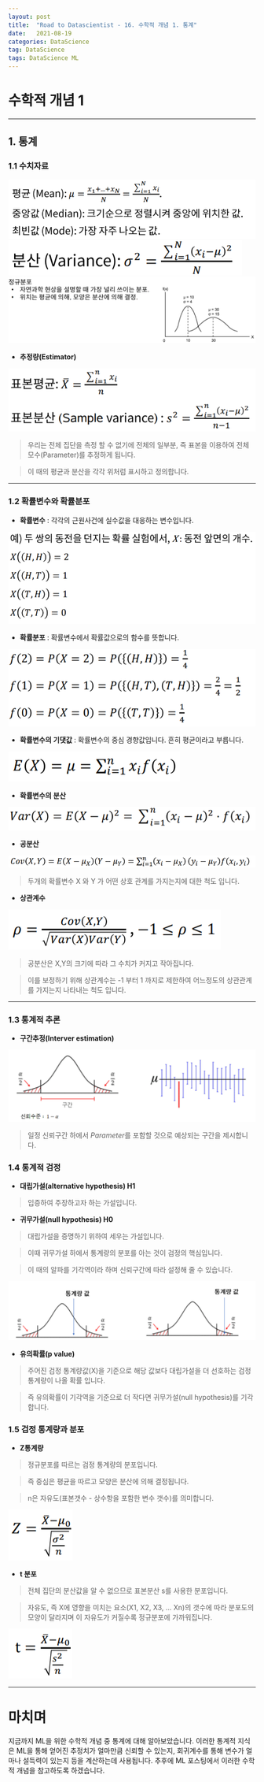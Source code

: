 ```yaml
---
layout: post
title:  "Road to Datascientist - 16. 수학적 개념 1. 통계"
date:   2021-08-19
categories: DataScience
tag: DataScience 
tags: DataScience ML
---
```

# 수학적 개념 1
---

## 1. 통계

### 1.1 수치자료

![math1_1](/img/math1_1.png)
![math1_2](/img/math1_2.png)
![math1_3](/img/math1_3.png)

* **추정량(Estimator)**

![math1_11](/img/math1_11.png)

> 우리는 전체 집단을 측정 할 수 없기에 전체의 일부분, 즉 표본을 이용하여 전체 모수(Parameter)를 추정하게 됩니다. 

> 이 때의 평균과 분산을 각각 위처럼 표시하고 정의합니다.

---

### 1.2 확률변수와 확률분포

* **확률변수** : 각각의 근원사건에 실수값을 대응하는 변수입니다.

![math1_4](/img/math1_4.png)

* **확률분포** : 확률변수에서 확률값으로의 함수를 뜻합니다.

![math1_5](/img/math1_5.png)

* **확률변수의 기댓값** : 확률변수의 중심 경향값입니다. 흔히 평균이라고 부릅니다.

![math1_6](/img/math1_6.png)

* **확률변수의 분산**

![math1_7](/img/math1_7.png)

* **공분산**

![math1_8](/img/math1_8.png)

> 두개의 확률변수 X 와 Y 가 어떤 상호 관계를 가지는지에 대한 척도 입니다.

* **상관계수**

![math1_9](/img/math1_9.png)

> 공분산은 X,Y의 크기에 따라 그 수치가 커지고 작아집니다.

> 이를 보정하기 위해 상관계수는 -1 부터 1 까지로 제한하여 어느정도의 상관관계를 가지는지 나타내는 척도 입니다.

---


### 1.3 통계적 추론

* **구간추정(Interver estimation)** 

![math1_10](/img/math1_10.png)

> 일정 신뢰구간 하에서 *Parameter*를 포함할 것으로 예상되는 구간을 제시합니다.

### 1.4 통계적 검정

* **대립가설(alternative hypothesis) H1**

> 입증하여 주장하고자 하는 가설입니다.

* **귀무가설(null hypothesis) H0**

> 대립가설을 증명하기 위하여 세우는 가설입니다.

> 이때 귀무가설 하에서 통계량의 분포를 아는 것이 검정의 핵심입니다.

> 이 때의 알파를 기각역이라 하며 신뢰구간에 따라 설정해 줄 수 있습니다.

![math1_12](/img/math1_12.png)

* **유의확률(p value)**

> 주어진 검정 통계량값(X)을 기준으로 해당 값보다 대립가설을 더 선호하는 검정 통계량이 나올 확률 입니다.

> 즉 유의확률이 기각역을 기준으로 더 작다면 귀무가설(null hypothesis)를 기각합니다.

### 1.5 검정 통계량과 분포

* **Z통계량**

> 정규분포를 따르는 검정 통계량의 분포입니다.

> 즉 중심은 평균을 따르고 모양은 분산에 의해 결정됩니다.

> n은 자유도(표본갯수 - 상수항을 포함한 변수 갯수)를 의미합니다.

![math1_13](/img/math1_13.png)

* **t 분포**

> 전체 집단의 분산값을 알 수 없으므로 표본분산 s를 사용한 분포입니다.

> 자유도, 즉 X에 영향을 미치는 요소(X1, X2, X3, ... Xn)의 갯수에 따라 분포도의 모양이 달라지며 이 자유도가 커질수록 정규분포에 가까워집니다.

![math1_14](/img/math1_14.png)

---
# 마치며
지금까지 ML을 위한 수학적 개념 중 통계에 대해 알아보았습니다. 이러한 통계적 지식은 ML을 통해 얻어진 추정치가 얼마만큼 신뢰할 수 있는지, 회귀계수를 통해 변수가 얼마나 설득력이 있는지 등을 계산하는데 사용됩니다. 추후에 ML 포스팅에서 이러한 수학적 개념을 참고하도록 하겠습니다.


